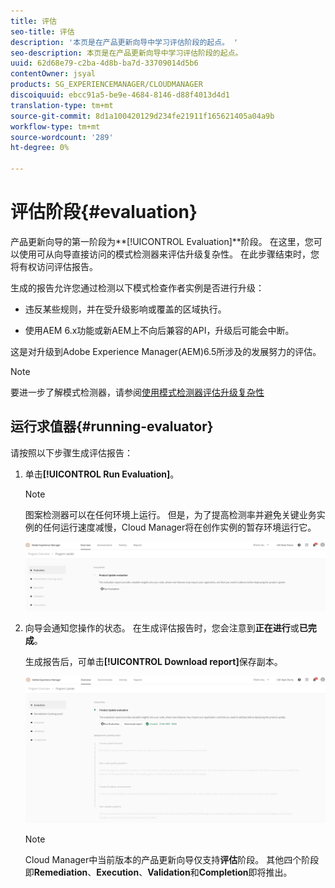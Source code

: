 ```yaml
---
title: 评估
seo-title: 评估
description: '本页是在产品更新向导中学习评估阶段的起点。 '
seo-description: 本页是在产品更新向导中学习评估阶段的起点。
uuid: 62d68e79-c2ba-4d8b-ba7d-33709014d5b6
contentOwner: jsyal
products: SG_EXPERIENCEMANAGER/CLOUDMANAGER
discoiquuid: ebcc91a5-be9e-4684-8146-d88f4013d4d1
translation-type: tm+mt
source-git-commit: 8d1a100420129d234fe21911f165621405a04a9b
workflow-type: tm+mt
source-wordcount: '289'
ht-degree: 0%

---
```



# 评估阶段{#evaluation}

产品更新向导的第一阶段为&#x200B;**[!UICONTROL Evaluation]**阶段。
在这里，您可以使用可从向导直接访问的模式检测器来评估升级复杂性。 在此步骤结束时，您将有权访问评估报告。

生成的报告允许您通过检测以下模式检查作者实例是否进行升级：

* 违反某些规则，并在受升级影响或覆盖的区域执行。

* 使用AEM 6.x功能或新AEM上不向后兼容的API，升级后可能会中断。

这是对升级到Adobe Experience Manager(AEM)6.5所涉及的发展努力的评估。

>[!NOTE]
>
>要进一步了解模式检测器，请参阅[使用模式检测器评估升级复杂性](https://helpx.adobe.com/experience-manager/6-4/sites/deploying/using/pattern-detector.html)

## 运行求值器{#running-evaluator}

请按照以下步骤生成评估报告：

1. 单击&#x200B;**[!UICONTROL Run Evaluation]**。

   >[!NOTE]
   >
   >图案检测器可以在任何环境上运行。 但是，为了提高检测率并避免关键业务实例的任何运行速度减慢，Cloud Manager将在创作实例的暂存环境运行它。

   ![](assets/Run-Evaluation.png)

1. 向导会通知您操作的状态。 在生成评估报告时，您会注意到&#x200B;**正在进行**&#x200B;或&#x200B;**已完成**。

   生成报告后，可单击&#x200B;**[!UICONTROL Download report]**&#x200B;保存副本。

   ![](assets/Evaluation-1.png)


   >[!NOTE]
   >
   >Cloud Manager中当前版本的产品更新向导仅支持&#x200B;**评估**&#x200B;阶段。 其他四个阶段即&#x200B;**Remediation**、**Execution**、**Validation**&#x200B;和&#x200B;**Completion**&#x200B;即将推出。
